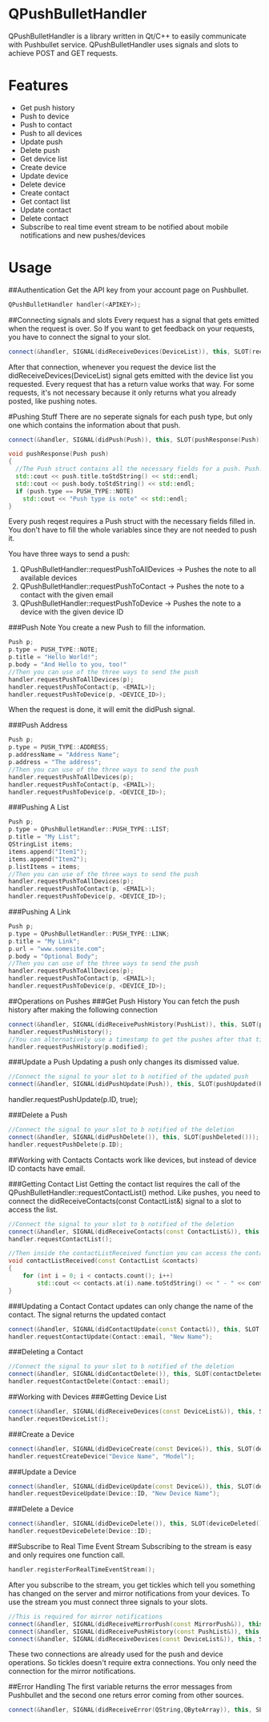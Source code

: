 QPushBulletHandler
==================
QPushBulletHandler is a library written in Qt/C++ to easily communicate with Pushbullet service. QPushBulletHandler uses signals and slots to achieve POST and GET requests.

Features
========
* Get push history
* Push to device
* Push to contact
* Push to all devices
* Update push
* Delete push
* Get device list
* Create device
* Update device
* Delete device
* Create contact
* Get contact list
* Update contact
* Delete contact
* Subscribe to real time event stream to be notified about mobile notifications and new pushes/devices 

Usage
======
##Authentication
Get the API key from your account page on Pushbullet.

```C++
QPushBulletHandler handler(<APIKEY>);
```

##Connecting signals and slots
Every request has a signal that gets emitted when the request is over. So If you want to get feedback on your requests, you have to connect the signal to your slot.
```C++
connect(&handler, SIGNAL(didReceiveDevices(DeviceList)), this, SLOT(receiveDevices(DeviceList)));
```
After that connection, whenever you request the device list the didReceiveDevices(DeviceList) signal gets emitted with the device list you requested. Every request that has a return value works that way. For some requests, it's not necessary because it only returns what you already posted, like pushing notes.

#Pushing Stuff
There are no seperate signals for each push type, but only one which contains the information about that push.
```C++
connect(&handler, SIGNAL(didPush(Push)), this, SLOT(pushResponse(Push)));

void pushResponse(Push push)
{
  //The Push struct contains all the necessary fields for a push. Push::type is a PUSH_TYPE enum which contains the types of pushes.
  std::cout << push.title.toStdString() << std::endl;
  std::cout << push.body.toStdString() << std::endl;
  if (push.type == PUSH_TYPE::NOTE)
    std::cout << "Push type is note" << std::endl;
}
```
Every push reqest requires a Push struct with the necessary fields filled in. You don't have to fill the whole variables since they are not needed to push it.

You have three ways to send a push:

1. QPushBulletHandler::requestPushToAllDevices -> Pushes the note to all available devices
2. QPushBulletHandler::requestPushToContact -> Pushes the note to a contact with the given email
3. QPushBulletHandler::requestPushToDevice -> Pushes the note to a device with the given device ID

###Push Note
You create a new Push to fill the information.
```C++
Push p;
p.type = PUSH_TYPE::NOTE;
p.title = "Hello World!";
p.body = "And Hello to you, too!"
//Then you can use of the three ways to send the push
handler.requestPushToAllDevices(p);
handler.requestPushToContact(p, <EMAIL>);
handler.requestPushToDevice(p, <DEVICE_ID>);
```
When the request is done, it will emit the didPush signal.

###Push Address
```C++
Push p;
p.type = PUSH_TYPE::ADDRESS;
p.addressName = "Address Name";
p.address = "The address";
//Then you can use of the three ways to send the push
handler.requestPushToAllDevices(p);
handler.requestPushToContact(p, <EMAIL>);
handler.requestPushToDevice(p, <DEVICE_ID>);
```
###Pushing A List
```C++
Push p;
p.type = QPushBulletHandler::PUSH_TYPE::LIST;
p.title = "My List";
QStringList items;
items.append("Item1");
items.append("Item2");
p.listItems = items;
//Then you can use of the three ways to send the push
handler.requestPushToAllDevices(p);
handler.requestPushToContact(p, <EMAIL>);
handler.requestPushToDevice(p, <DEVICE_ID>);
```

###Pushing A Link
```C++
Push p;
p.type = QPushBulletHandler::PUSH_TYPE::LINK;
p.title = "My Link";
p.url = "www.somesite.com";
p.body = "Optional Body";
//Then you can use of the three ways to send the push
handler.requestPushToAllDevices(p);
handler.requestPushToContact(p, <EMAIL>);
handler.requestPushToDevice(p, <DEVICE_ID>);
```

##Operations on Pushes
###Get Push History
You can fetch the push history after making the following connection
```C++
connect(&handler, SIGNAL(didReceivePushHistory(PushList)), this, SLOT(pushesReceived(PushList)));
handler.requestPushHistory();
//You can alternatively use a timestamp to get the pushes after that time. Make sure to use Push type's modified or created variable.
handler.requestPushHistory(p.modified);
```
###Update a Push
Updating a push only changes its dismissed value.
```C++
//Connect the signal to your slot to b notified of the updated push
connect(&handler, SIGNAL(didPushUpdate(Push)), this, SLOT(pushUpdated(Push)));
```
handler.requestPushUpdate(p.ID, true);

###Delete a Push
```C++
//Connect the signal to your slot to b notified of the deletion
connect(&handler, SIGNAL(didPushDelete()), this, SLOT(pushDeleted()));
handler.requestPushDelete(p.ID);
```

##Working with Contacts
Contacts work like devices, but instead of device ID contacts have email.

###Getting Contact List
Getting the contact list requires the call of the QPushBulletHandler::requestContactList() method. Like pushes, you need to connect the didReceiveContacts(const ContactList&) signal to a slot to access the list.
```C++
//Connect the signal to your slot to b notified of the deletion
connect(&handler, SIGNAL(didReceiveContacts(const ContactList&)), this, SLOT(contactListReceived(const ContactList&)));
handler.requestContactList();

//Then inside the contactListReceived function you can access the contacts
void contactListReceived(const ContactList &contacts)
{
    for (int i = 0; i < contacts.count(); i++)
        std::cout << contacts.at(i).name.toStdString() << " - " << contacts.at(i).ID.toStdString() << std::endl;
}
```

###Updating a Contact
Contact updates can only change the name of the contact. The signal returns the updated contact
```C++
connect(&handler, SIGNAL(didContactUpdate(const Contact&)), this, SLOT(contactUpdated(const Contact&)));
handler.requestContactUpdate(Contact::email, "New Name");
```

###Deleting a Contact
```C++
//Connect the signal to your slot to b notified of the deletion
connect(&handler, SIGNAL(didContactDelete()), this, SLOT(contactDeleted()));
handler.requestContactDelete(Contact::email);
```

##Working with Devices
###Getting Device List
```C++
connect(&handler, SIGNAL(didReceiveDevices(const DeviceList&)), this, SLOT(receivedDevices(const DeviceList&)));
handler.requestDeviceList();
```

###Create a Device
```C++
connect(&handler, SIGNAL(didDeviceCreate(const Device&)), this, SLOT(deviceCreated(const Device&)));
handler.requestCreateDevice("Device Name", "Model");
```

###Update a Device
```C++
connect(&handler, SIGNAL(didDeviceUpdate(const Device&)), this, SLOT(deviceUpdated(const Device&)));
handler.requestDeviceUpdate(Device::ID, "New Device Name");
```

###Delete a Device
```C++
connect(&handler, SIGNAL(didDeviceDelete()), this, SLOT(deviceDeleted()));
handler.requestDeviceDelete(Device::ID);
```

##Subscribe to Real Time Event Stream
Subscribing to the stream is easy and only requires one function call.
```C++
handler.registerForRealTimeEventStream();
```
After you subscribe to the stream, you get tickles which tell you something has changed on the server and mirror notifications from your devices. To use the stream you must connect three signals to your slots.
```C++
//This is required for mirror notifications
connect(&handler, SIGNAL(didReceiveMirrorPush(const MirrorPush&)), this, SLOT(mirrorPush(const MirrorPush&)));
connect(&handler, SIGNAL(didReceivePushHistory(const PushList&)), this, SLOT(pushesReceived(const PushList&)));
connect(&handler, SIGNAL(didReceiveDevices(const DeviceList&)), this, SLOT(receivedDevices(const DeviceList&)));
```
These two connections are already used for the push and device operations. So tickles doesn't require extra connections. You only need the connection for the mirror notifications.

##Error Handling
The first variable returns the error messages from Pushbullet and the second one returs error coming from other sources.
```C++
connect(&handler, SIGNAL(didReceiveError(QString,QByteArray)), this, SLOT(receivedError(QString,QByteArray)));
```

